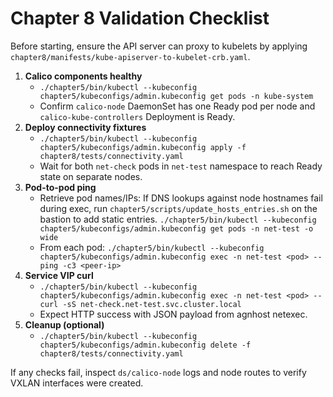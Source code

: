 # Chapter 8 Validation Checklist

Before starting, ensure the API server can proxy to kubelets by applying `chapter8/manifests/kube-apiserver-to-kubelet-crb.yaml`.

1. **Calico components healthy**
   - `./chapter5/bin/kubectl --kubeconfig chapter5/kubeconfigs/admin.kubeconfig get pods -n kube-system`
   - Confirm `calico-node` DaemonSet has one Ready pod per node and `calico-kube-controllers` Deployment is Ready.
2. **Deploy connectivity fixtures**
   - `./chapter5/bin/kubectl --kubeconfig chapter5/kubeconfigs/admin.kubeconfig apply -f chapter8/tests/connectivity.yaml`
   - Wait for both `net-check` pods in `net-test` namespace to reach Ready state on separate nodes.
3. **Pod-to-pod ping**
   - Retrieve pod names/IPs: If DNS lookups against node hostnames fail during exec, run `chapter5/scripts/update_hosts_entries.sh` on the bastion to add static entries. `./chapter5/bin/kubectl --kubeconfig chapter5/kubeconfigs/admin.kubeconfig get pods -n net-test -o wide`
   - From each pod: `./chapter5/bin/kubectl --kubeconfig chapter5/kubeconfigs/admin.kubeconfig exec -n net-test <pod> -- ping -c3 <peer-ip>`
4. **Service VIP curl**
   - `./chapter5/bin/kubectl --kubeconfig chapter5/kubeconfigs/admin.kubeconfig exec -n net-test <pod> -- curl -sS net-check.net-test.svc.cluster.local`
   - Expect HTTP success with JSON payload from agnhost netexec.
5. **Cleanup (optional)**
   - `./chapter5/bin/kubectl --kubeconfig chapter5/kubeconfigs/admin.kubeconfig delete -f chapter8/tests/connectivity.yaml`

If any checks fail, inspect `ds/calico-node` logs and node routes to verify VXLAN interfaces were created.
